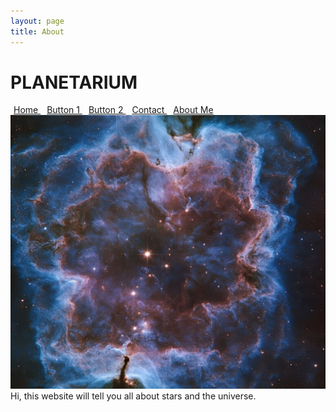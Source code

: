 ```yaml
---
layout: page
title: About
---
```


# PLANETARIUM

<a href="/home/" class="btn btn-primary" style="margin:5px">   Home   </a> <a href="/button1/" class="btn btn-primary" style="margin:5px"> Button 1 </a> <a href="/button2/" class="btn btn-primary" style="margin:5px"> Button 2 </a> <a href="/contact/" class="btn btn-primary" style="margin:5px"> Contact </a> <a href="/about/" class="btn btn-primary" style="margin:5px"> About Me </a>
![back](background.jpg)
Hi, this website will tell you all about stars and the universe.
